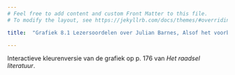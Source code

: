 ```yaml
---
# Feel free to add content and custom Front Matter to this file.
# To modify the layout, see https://jekyllrb.com/docs/themes/#overriding-theme-defaults

title:  "Grafiek 8.1 Lezersoordelen over Julian Barnes, Alsof het voorbij is"

---
```

Interactieve kleurenversie van de grafiek op p. 176 van *Het raadsel literatuur*.

<script src="https://d3js.org/d3.v6.min.js" defer></script>
<script src="https://d3js.org/d3-scale.v3.min.js" defer></script>
<script src="js/companion_utils_locale-nl.js" defer></script>
<script src="js/companion_utils_colors.js" defer></script>
<script src="js/companion_utils_svg2png.js" defer></script>

<script src="js/companion_chart_bookrating.js" defer></script>
<script src="js/companion_chart_8-1_is.js" defer></script>

<div class="chart_float" id="chart_8-1_is"></div>

<!-- **Hoe zijn de metingen te repliceren?**
VOORBEELDQUERY HIER! -->
